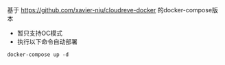 基于 https://github.com/xavier-niu/cloudreve-docker 的docker-compose版本

- 暂只支持OC模式
- 执行以下命令自动部署

```
docker-compose up -d
```